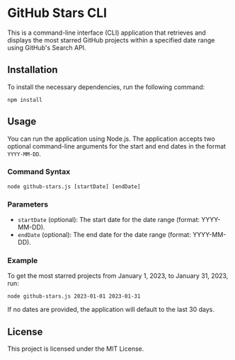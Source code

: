 # GitHub Stars CLI

This is a command-line interface (CLI) application that retrieves and displays the most starred GitHub projects within a specified date range using GitHub's Search API.

## Installation

To install the necessary dependencies, run the following command:

```
npm install
```

## Usage

You can run the application using Node.js. The application accepts two optional command-line arguments for the start and end dates in the format `YYYY-MM-DD`.

### Command Syntax

```
node github-stars.js [startDate] [endDate]
```

### Parameters

- `startDate` (optional): The start date for the date range (format: YYYY-MM-DD).
- `endDate` (optional): The end date for the date range (format: YYYY-MM-DD).

### Example

To get the most starred projects from January 1, 2023, to January 31, 2023, run:

```
node github-stars.js 2023-01-01 2023-01-31
```

If no dates are provided, the application will default to the last 30 days.

## License

This project is licensed under the MIT License.
